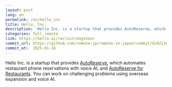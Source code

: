 ```yaml
---
layout: post
lang: en
permalink: /en/hello_inc
title: Hello, Inc.
description: 'Hello Inc. is a startup that provides AutoReserve, which automates restaurant phone reservations with voice AI, and AutoReserve for Restaurants. You can work on challenging problems using overseas expansion and voice AI.'
categories: full_remote
link: https://hello.ai/recruit/engineer
commit_url: https://github.com/remote-jp/remote-in-japan/commit/dc0213e5d3bf547e1dd7b4da3b612a689016ef3e
commit_at:  2025-01-16
---
```


<p>Hello Inc. is a startup that provides <a href="https://autoreserve.com">AutoReserve</a>, which automates restaurant phone reservations with voice AI, and <a href="https://autoreserve.com/for_restaurants/qr_order">AutoReserve for Restaurants</a>. You can work on challenging problems using overseas expansion and voice AI.</p>
